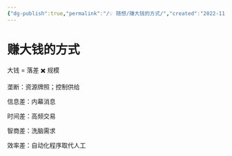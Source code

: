 ```yaml
---
{"dg-publish":true,"permalink":"/💡 随想/赚大钱的方式/","created":"2022-11-08T16:05:57.279+08:00","updated":"2024-03-03T23:06:50.285+08:00"}
---
```



# 赚大钱的方式

大钱 = 落差 ✖️ 规模

垄断：资源牌照；控制供给

信息差：内幕消息

时间差：高频交易

智商差：洗脑需求

效率差：自动化程序取代人工